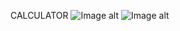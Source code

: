 CALCULATOR
![Image alt](https://github.com/pavelbar/swift-calculator/12345.PNG)
![Image alt](https://github.com/pavelbar/swift-calculator/123456.PNG)
